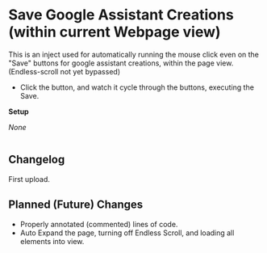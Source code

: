 # Save Google Assistant Creations (within current Webpage view)
This is an inject used for automatically running the mouse click even on the "Save" buttons for google assistant creations, within the page view. (Endless-scroll not yet bypassed)

 - Click the button, and watch it cycle through the buttons, executing the Save.

**Setup**

*None*


```js


```




Changelog
----
First upload.





Planned (Future) Changes
----
 - Properly annotated (commented) lines of code.
 - Auto Expand the page, turning off Endless Scroll, and loading all elements into view.


